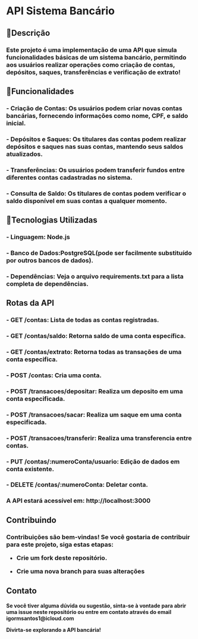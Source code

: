 <h1> API Sistema Bancário </h1>

<h2>📖Descrição</h2>
<h3>Este projeto é uma implementação de uma API que simula funcionalidades básicas de um sistema bancário, permitindo aos usuários realizar operações como criação de contas, depósitos, saques, transferências e verificação de extrato!</h3>

<h2>🔧Funcionalidades</h2>
<h3>- Criação de Contas: Os usuários podem criar novas contas bancárias, fornecendo informações como nome, CPF, e saldo inicial.</h3>
<h3>- Depósitos e Saques: Os titulares das contas podem realizar depósitos e saques nas suas contas, mantendo seus saldos atualizados.</h2>
<h3>- Transferências: Os usuários podem transferir fundos entre diferentes contas cadastradas no sistema.</h3>
<h3>- Consulta de Saldo: Os titulares de contas podem verificar o saldo disponível em suas contas a qualquer momento.</h3>

<h2>📡Tecnologias Utilizadas</h2>
 <h3>- Linguagem: Node.js</h3>
 <h3>- Banco de Dados:PostgreSQL(pode ser facilmente substituído por outros bancos de dados).</h3>
 <h3>- Dependências: Veja o arquivo requirements.txt para a lista completa de dependências.</h3>


<h2>Rotas da API</h2>
<h3> - GET /contas: Lista de todas as contas registradas.</h3>
<h3> - GET /contas/saldo: Retorna saldo de uma conta específica.</h3>
<h3> - GET /contas/extrato: Retorna todas as transações de uma conta especifica.</h3>
<h3> - POST /contas: Cria uma conta.</h3>
<h3> - POST /transacoes/depositar: Realiza um deposito em uma conta especificada.</h3>
<h3> - POST /transacoes/sacar: Realiza um saque em uma conta especificada.</h3>
<h3> - POST /transacoes/transferir: Realiza uma transferencia entre contas.</h3>
<h3> - PUT /contas/:numeroConta/usuario: Edição de dados em conta existente.</h3> 
<h3> - DELETE /contas/:numeroConta: Deletar conta.</h3>

<h3>A API estará acessível em: http://localhost:3000</h3>

<h2>Contribuindo</h2>

<h3>Contribuições são bem-vindas! Se você gostaria de contribuir para este projeto, siga estas etapas:

 - Crie um fork deste repositório.

 - Crie uma nova branch para suas alterações</h3>

<h2>Contato</h2>

<h4>Se você tiver alguma dúvida ou sugestão, sinta-se à vontade para abrir uma issue neste repositório ou entre em contato através do email igormsantos1@icloud.com

Divirta-se explorando a API bancária!</h4>
